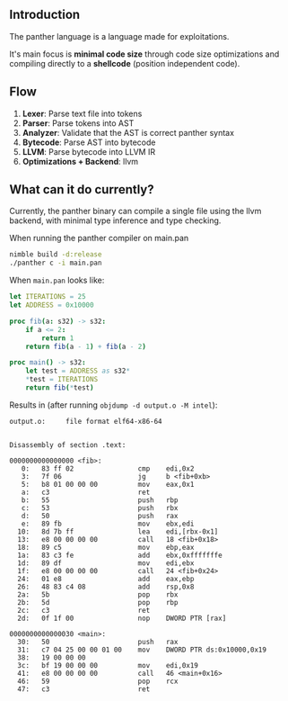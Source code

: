 ## Introduction
The panther language is a language made for exploitations.

It's main focus is **minimal code size** through code size 
optimizations and compiling directly to a **shellcode** (position independent code).

## Flow

1. **Lexer**: Parse text file into tokens
2. **Parser**: Parse tokens into AST
3. **Analyzer**: Validate that the AST is correct panther syntax
4. **Bytecode**: Parse AST into bytecode
5. **LLVM**: Parse bytecode into LLVM IR
6. **Optimizations + Backend**: llvm

## What can it do currently? 
Currently, the panther binary can compile a single file using the llvm backend, with minimal type inference and type checking.

When running the panther compiler on main.pan
```bash
nimble build -d:release
./panther c -i main.pan
```

When ``main.pan`` looks like:
```nim
let ITERATIONS = 25
let ADDRESS = 0x10000

proc fib(a: s32) -> s32:
    if a <= 2:
        return 1
    return fib(a - 1) + fib(a - 2)

proc main() -> s32:
    let test = ADDRESS as s32*
    *test = ITERATIONS
    return fib(*test)
```

Results in (after running `objdump -d output.o -M intel`):
```
output.o:     file format elf64-x86-64


Disassembly of section .text:

0000000000000000 <fib>:
   0:   83 ff 02                cmp    edi,0x2
   3:   7f 06                   jg     b <fib+0xb>
   5:   b8 01 00 00 00          mov    eax,0x1
   a:   c3                      ret
   b:   55                      push   rbp
   c:   53                      push   rbx
   d:   50                      push   rax
   e:   89 fb                   mov    ebx,edi
  10:   8d 7b ff                lea    edi,[rbx-0x1]
  13:   e8 00 00 00 00          call   18 <fib+0x18>
  18:   89 c5                   mov    ebp,eax
  1a:   83 c3 fe                add    ebx,0xfffffffe
  1d:   89 df                   mov    edi,ebx
  1f:   e8 00 00 00 00          call   24 <fib+0x24>
  24:   01 e8                   add    eax,ebp
  26:   48 83 c4 08             add    rsp,0x8
  2a:   5b                      pop    rbx
  2b:   5d                      pop    rbp
  2c:   c3                      ret
  2d:   0f 1f 00                nop    DWORD PTR [rax]

0000000000000030 <main>:
  30:   50                      push   rax
  31:   c7 04 25 00 00 01 00    mov    DWORD PTR ds:0x10000,0x19
  38:   19 00 00 00
  3c:   bf 19 00 00 00          mov    edi,0x19
  41:   e8 00 00 00 00          call   46 <main+0x16>
  46:   59                      pop    rcx
  47:   c3                      ret
```
